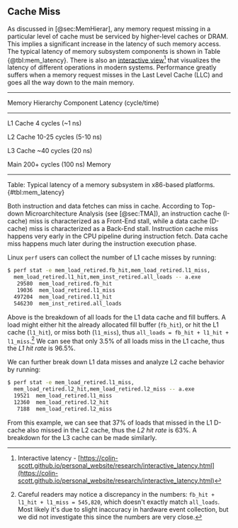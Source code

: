 ## Cache Miss

As discussed in [@sec:MemHierar], any memory request missing in a particular level of cache must be serviced by higher-level caches or DRAM. This implies a significant increase in the latency of such memory access. The typical latency of memory subsystem components is shown in Table {@tbl:mem_latency}. There is also an [interactive view](https://colin-scott.github.io/personal_website/research/interactive_latency.html)[^1] that visualizes the latency of different operations in modern systems. Performance greatly suffers when a memory request misses in the Last Level Cache (LLC) and goes all the way down to the main memory.

-------------------------------------------------
Memory Hierarchy Component   Latency (cycle/time)

--------------------------   --------------------
L1 Cache                     4 cycles (~1 ns)

L2 Cache                     10-25 cycles (5-10 ns)

L3 Cache                     ~40 cycles (20 ns)

Main                         200+ cycles (100 ns)
Memory

-------------------------------------------------

Table: Typical latency of a memory subsystem in x86-based platforms. {#tbl:mem_latency}

Both instruction and data fetches can miss in cache. According to Top-down Microarchitecture Analysis (see [@sec:TMA]), an instruction cache (I-cache) miss is characterized as a Front-End stall, while a data cache (D-cache) miss is characterized as a Back-End stall. Instruction cache miss happens very early in the CPU pipeline during instruction fetch. Data cache miss happens much later during the instruction execution phase.

Linux `perf` users can collect the number of L1 cache misses by running:

```bash
$ perf stat -e mem_load_retired.fb_hit,mem_load_retired.l1_miss,
  mem_load_retired.l1_hit,mem_inst_retired.all_loads -- a.exe
   29580  mem_load_retired.fb_hit
   19036  mem_load_retired.l1_miss
  497204  mem_load_retired.l1_hit
  546230  mem_inst_retired.all_loads
```

Above is the breakdown of all loads for the L1 data cache and fill buffers. A load might either hit the already allocated fill buffer (`fb_hit`), or hit the L1 cache (`l1_hit`), or miss both (`l1_miss`), thus `all_loads = fb_hit + l1_hit + l1_miss`.[^2] We can see that only 3.5% of all loads miss in the L1 cache, thus the *L1 hit rate* is 96.5%.

We can further break down L1 data misses and analyze L2 cache behavior by running:

```bash
$ perf stat -e mem_load_retired.l1_miss,
  mem_load_retired.l2_hit,mem_load_retired.l2_miss -- a.exe
  19521  mem_load_retired.l1_miss
  12360  mem_load_retired.l2_hit
   7188  mem_load_retired.l2_miss
```

From this example, we can see that 37% of loads that missed in the L1 D-cache also missed in the L2 cache, thus the *L2 hit rate* is 63%. A breakdown for the L3 cache can be made similarly.

[^1]: Interactive latency - [https://colin-scott.github.io/personal_website/research/interactive_latency.html](https://colin-scott.github.io/personal_website/research/interactive_latency.html)
[^2]: Careful readers may notice a discrepancy in the numbers: `fb_hit + l1_hit + l1_miss = 545,820`, which doesn't exactly match `all_loads`. Most likely it's due to slight inaccuracy in hardware event collection, but we did not investigate this since the numbers are very close.
